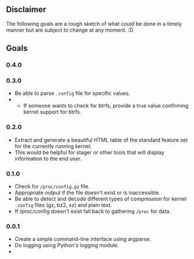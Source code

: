 ## Disclaimer

The following goals are a rough sketch of what *could* be done in a timely manner but are subject to change at any moment. :D

## Goals

### 0.4.0

### 0.3.0
* Be able to parse `.config` file for specific values.
* * If someone wants to check for btrfs, provide a true value confirming kernel support for btrfs.

### 0.2.0
* Extract and generate a beautiful HTML table of the standard feature set for the currently running kernel.
* This would be helpful for stager or other tools that will display information to the end user.

### 0.1.0
* Check for `/proc/config.gz` file.
* Appropriate output if the file doesn't exist or is inaccessible.
* Be able to detect and decode different types of compression for kernel `.config` files (gz, bz2, xz) and plain text.
* If /proc/config doesn't exist fall back to gathering `/proc` for data.

### 0.0.1
* Create a simple command-line interface using argparse.
* Do logging using Python's logging module.
* 
